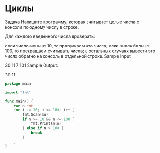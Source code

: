 # Циклы


Задача
Напишите программу, которая считывает целые числа с консоли по одному числу в строке.

Для каждого введённого числа проверить:

если число меньше 10, то пропускаем это число;
если число больше 100, то прекращаем считывать числа;
в остальных случаях вывести это число обратно на консоль в отдельной строке.
Sample Input:

30
11
7
101
Sample Output:

30
11
```GO
package main

import "fmt"

func main() {
    var n int
    for i := 10; i <= 100; i++ {
        fmt.Scan(&n)
        if n >= 10 && n <= 100 {
            fmt.Println(n)
        } else if n > 100 {
            break
        }
    }
}
```